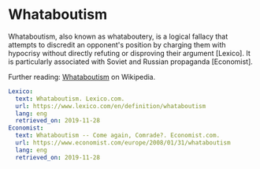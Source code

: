 # Whataboutism

Whataboutism, also known as whataboutery, is a logical fallacy that attempts to discredit an opponent's position by charging them with hypocrisy without directly refuting or disproving their argument [Lexico]. It is particularly associated with Soviet and Russian propaganda [Economist].

Further reading: [Whataboutism](https://en.wikipedia.org/wiki/Whataboutism) on Wikipedia.

~~~yaml references
Lexico:
  text: Whataboutism. Lexico.com.
  url: https://www.lexico.com/en/definition/whataboutism
  lang: eng
  retrieved_on: 2019-11-28
Economist:
  text: Whataboutism -- Come again, Comrade?. Economist.com.
  url: https://www.economist.com/europe/2008/01/31/whataboutism
  lang: eng
  retrieved_on: 2019-11-28
~~~